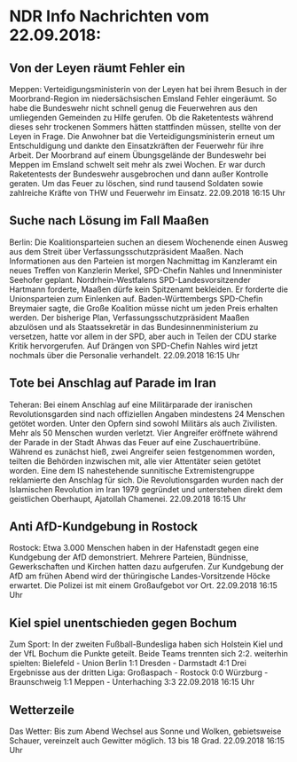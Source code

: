 # NDR Info Nachrichten vom 22.09.2018:


## Von der Leyen räumt Fehler ein
Meppen:		Verteidigungsministerin von der Leyen hat bei ihrem Besuch in der Moorbrand-Region im niedersächsischen Emsland Fehler eingeräumt. So habe die Bundeswehr nicht schnell genug die Feuerwehren aus den umliegenden Gemeinden zu Hilfe gerufen. Ob die Raketentests während dieses sehr trockenen Sommers hätten stattfinden müssen, stellte von der Leyen in Frage. Die Anwohner bat die Verteidigungsministerin erneut um Entschuldigung und dankte den Einsatzkräften der Feuerwehr für ihre Arbeit. Der Moorbrand auf einem Übungsgelände der Bundeswehr bei Meppen im Emsland schwelt seit mehr als zwei Wochen. Er war durch Raketentests der Bundeswehr ausgebrochen und dann außer Kontrolle geraten. Um das Feuer  zu löschen, sind rund tausend Soldaten sowie zahlreiche Kräfte von THW und Feuerwehr im Einsatz. 22.09.2018 16:15 Uhr 

## Suche nach Lösung im Fall Maaßen
Berlin:	Die Koalitionsparteien suchen an diesem Wochenende einen Ausweg aus dem Streit über Verfassungsschutzpräsident Maaßen. Nach Informationen aus den Parteien ist morgen Nachmittag im Kanzleramt ein neues Treffen von Kanzlerin Merkel, SPD-Chefin Nahles und Innenminister Seehofer geplant. Nordrhein-Westfalens SPD-Landesvorsitzender Hartmann forderte, Maaßen dürfe kein Spitzenamt bekleiden. Er forderte die Unionsparteien zum Einlenken auf. Baden-Württembergs SPD-Chefin Breymaier sagte, die Große Koalition müsse nicht um jeden Preis erhalten werden. Der bisherige Plan, Verfassungsschutzpräsident Maaßen abzulösen und als Staatssekretär in das Bundesinnenministerium zu versetzen, hatte vor allem in der SPD, aber auch in Teilen der CDU starke Kritik hervorgerufen. Auf Drängen von SPD-Chefin Nahles wird jetzt nochmals über die Personalie verhandelt. 22.09.2018 16:15 Uhr 

## Tote bei Anschlag auf Parade im Iran
Teheran:	Bei einem Anschlag auf eine Militärparade der iranischen Revolutionsgarden sind nach offiziellen Angaben mindestens 24 Menschen getötet worden. Unter den Opfern sind sowohl Militärs als auch Zivilisten. Mehr als 50 Menschen wurden verletzt. Vier Angreifer eröffnete während der Parade in der Stadt Ahwas das Feuer auf eine Zuschauertribüne. Während es zunächst hieß, zwei Angreifer seien festgenommen worden, teilten die Behörden inzwischen mit, alle vier Attentäter seien getötet worden. Eine dem IS nahestehende sunnitische Extremistengruppe reklamierte den Anschlag für sich. Die Revolutionsgarden wurden nach der Islamischen Revolution im Iran 1979 gegründet und unterstehen direkt dem geistlichen Oberhaupt, Ajatollah Chamenei. 22.09.2018 16:15 Uhr 

## Anti AfD-Kundgebung in Rostock
Rostock: Etwa 3.000 Menschen haben in der Hafenstadt gegen eine Kundgebung der AfD demonstriert. Mehrere Parteien, Bündnisse, Gewerkschaften und Kirchen hatten dazu aufgerufen. Zur Kundgebung der AfD am frühen Abend wird der thüringische Landes-Vorsitzende Höcke erwartet. Die Polizei ist mit einem Großaufgebot vor Ort. 22.09.2018 16:15 Uhr 

## Kiel spiel unentschieden gegen Bochum
Zum Sport: In der zweiten Fußball-Bundesliga haben sich Holstein Kiel und der VfL Bochum die Punkte geteilt. Beide Teams trennten sich 2:2. weiterhin spielten:
Bielefeld - Union Berlin 1:1
Dresden - Darmstadt 4:1 Drei Ergebnisse aus der dritten Liga:
Großaspach - Rostock 0:0
Würzburg - Braunschweig 1:1
Meppen - Unterhaching  3:3 22.09.2018 16:15 Uhr 

## Wetterzeile
Das Wetter: Bis zum Abend Wechsel aus Sonne und Wolken, gebietsweise Schauer, vereinzelt auch Gewitter möglich. 13 bis 18 Grad. 22.09.2018 16:15 Uhr 

